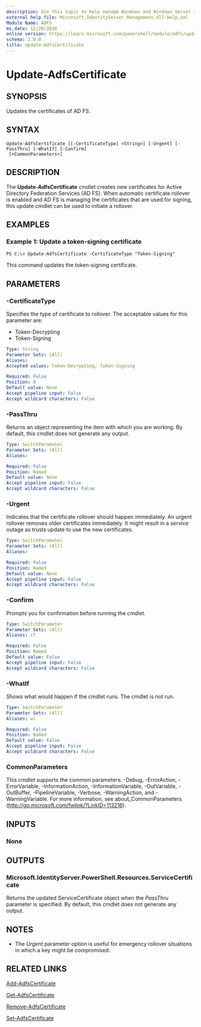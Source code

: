 ```yaml
---
description: Use this topic to help manage Windows and Windows Server technologies with Windows PowerShell.
external help file: Microsoft.IdentityServer.Management.dll-Help.xml
Module Name: ADFS
ms.date: 12/20/2016
online version: https://learn.microsoft.com/powershell/module/adfs/update-adfscertificate?view=windowsserver2019-ps&wt.mc_id=ps-gethelp
schema: 2.0.0
title: Update-AdfsCertificate
---
```


# Update-AdfsCertificate

## SYNOPSIS
Updates the certificates of AD FS.

## SYNTAX

```
Update-AdfsCertificate [[-CertificateType] <String>] [-Urgent] [-PassThru] [-WhatIf] [-Confirm]
 [<CommonParameters>]
```

## DESCRIPTION
The **Update-AdfsCertificate** cmdlet creates new certificates for Active Directory Federation Services (AD FS).
When automatic certificate rollover is enabled and AD FS is managing the certificates that are used for signing, this update cmdlet can be used to initiate a rollover.

## EXAMPLES

### Example 1: Update a token-signing certificate
```
PS C:\> Update-AdfsCertificate -CertificateType "Token-Signing"
```

This command updates the token-signing certificate.

## PARAMETERS

### -CertificateType
Specifies the type of certificate to rollover.
The acceptable values for this parameter are:

- Token-Decrypting
- Token-Signing

```yaml
Type: String
Parameter Sets: (All)
Aliases: 
Accepted values: Token-Decrypting, Token-Signing

Required: False
Position: 0
Default value: None
Accept pipeline input: False
Accept wildcard characters: False
```

### -PassThru
Returns an object representing the item with which you are working.
By default, this cmdlet does not generate any output.

```yaml
Type: SwitchParameter
Parameter Sets: (All)
Aliases: 

Required: False
Position: Named
Default value: None
Accept pipeline input: False
Accept wildcard characters: False
```

### -Urgent
Indicates that the certificate rollover should happen immediately.
An urgent rollover removes older certificates immediately.
It might result in a service outage as trusts update to use the new certificates.

```yaml
Type: SwitchParameter
Parameter Sets: (All)
Aliases: 

Required: False
Position: Named
Default value: None
Accept pipeline input: False
Accept wildcard characters: False
```

### -Confirm
Prompts you for confirmation before running the cmdlet.

```yaml
Type: SwitchParameter
Parameter Sets: (All)
Aliases: cf

Required: False
Position: Named
Default value: False
Accept pipeline input: False
Accept wildcard characters: False
```

### -WhatIf
Shows what would happen if the cmdlet runs.
The cmdlet is not run.

```yaml
Type: SwitchParameter
Parameter Sets: (All)
Aliases: wi

Required: False
Position: Named
Default value: False
Accept pipeline input: False
Accept wildcard characters: False
```

### CommonParameters
This cmdlet supports the common parameters: -Debug, -ErrorAction, -ErrorVariable, -InformationAction, -InformationVariable, -OutVariable, -OutBuffer, -PipelineVariable, -Verbose, -WarningAction, and -WarningVariable. For more information, see about_CommonParameters (http://go.microsoft.com/fwlink/?LinkID=113216).

## INPUTS

### None

## OUTPUTS

### Microsoft.IdentityServer.PowerShell.Resources.ServiceCertificate

Returns the updated ServiceCertificate object when the *PassThru* parameter is specified. By default, this cmdlet does not generate any output.

## NOTES
* The *Urgent* parameter option is useful for emergency rollover situations in which a key might be compromised.

## RELATED LINKS

[Add-AdfsCertificate](./Add-AdfsCertificate.md)

[Get-AdfsCertificate](./Get-AdfsCertificate.md)

[Remove-AdfsCertificate](./Remove-AdfsCertificate.md)

[Set-AdfsCertificate](./Set-AdfsCertificate.md)

